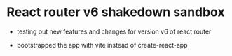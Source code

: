 #   React router v6 shakedown sandbox

*   testing out new features and changes for version v6 of react router

*   bootstrapped the app with vite instead of create-react-app